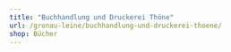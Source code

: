 ```yaml
---
title: "Buchhandlung und Druckerei Thöne"
url: /gronau-leine/buchhandlung-und-druckerei-thoene/
shop: Bücher
---
```

